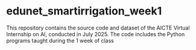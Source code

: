 # edunet_smartirrigation_week1
This repository contains the source code and dataset of the AICTE Virtual Internship on AI, conducted in July 2025. The code includes the Python programs taught during the 1 week of class
